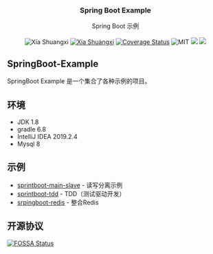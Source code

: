 <!-- <p align="center">
  <a href="https://getbootstrap.com/">
    <img src="https://getbootstrap.com/docs/5.0/assets/brand/bootstrap-logo-shadow.png" alt="Bootstrap logo" width="200" height="165">
  </a>
</p> -->

<h3 align="center">Spring Boot Example</h3>

<p align="center">
  Spring Boot 示例
  <br>
  <br>
  <img alt="Xia Shuangxi" src="https://travis-ci.com/xiashuangxi/SpringBoot-Example.svg?branch=main"/>  
  <a href="https://github.com/xiashuangxi"><img alt="Xia Shuangxi" src="https://img.shields.io/badge/author-Xia%20Shuangxi-blue"/></a>
  <a href="https://github.com/xiashuangxi/SpringBoot-Example/blob/main/LICENSE">
 <a href='https://coveralls.io/github/xiashuangxi/SpringBoot-Example?branch=main'><img src='https://coveralls.io/repos/github/xiashuangxi/SpringBoot-Example/badge.svg?branch=main' alt='Coverage Status' /></a>
  <img alt="MIT" src="https://img.shields.io/badge/license-MIT-blue"/></a>
  <a href="https://app.fossa.com/projects/git%2Bgithub.com%2Fxiashuangxi%2FSpringBoot-Example?ref=badge_shield" alt="FOSSA Status"><img src="https://app.fossa.com/api/projects/git%2Bgithub.com%2Fxiashuangxi%2FSpringBoot-Example.svg?type=shield"/></a>
  <a href="https://codecov.io/gh/xiashuangxi/SpringBoot-Example">
  <img src="https://codecov.io/gh/xiashuangxi/SpringBoot-Example/branch/main/graph/badge.svg?token=4W42IU6A6L"/>
</a>

</p>


## SpringBoot-Example
SpringBoot Example 是一个集合了各种示例的项目。

## 环境
- JDK 1.8
- gradle 6.8
- IntelliJ IDEA 2019.2.4
- Mysql 8

## 示例
- [sprintboot-main-slave](https://github.com/xiashuangxi/SpringBoot-Example/tree/main/springboot-main-slave) - 读写分离示例
- [sprintboot-tdd](https://github.com/xiashuangxi/SpringBoot-Example/tree/main/springboot-tdd) - TDD（测试驱动开发）
- [srpingboot-redis](https://github.com/xiashuangxi/SpringBoot-Exammple/tree/main/springboot-redis) - 整合Redis

## 开源协议
[![FOSSA Status](https://app.fossa.com/api/projects/git%2Bgithub.com%2Fxiashuangxi%2FSpringBoot-Example.svg?type=large)](https://app.fossa.com/projects/git%2Bgithub.com%2Fxiashuangxi%2FSpringBoot-Example?ref=badge_large)
